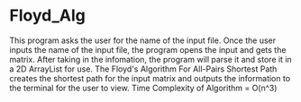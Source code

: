 # Floyd_Alg

This program asks the user for the name of the input file. Once the user inputs the name of the input file, the program opens the input and gets the matrix. After taking in the infomation, the program will parse it and store it in a 2D ArrayList for use.  The Floyd's Algorithm For All-Pairs Shortest Path creates the shortest path for the input matrix and outputs the information to the terminal for the user to view.  Time Complexity of Algorithm = O(n^3)
